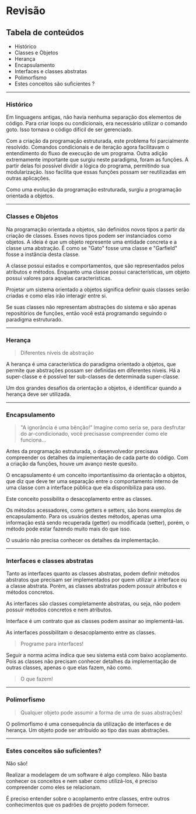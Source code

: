 # Revisão

## Tabela de conteúdos

- Histórico
- Classes e Objetos
- Herança
- Encapsulamento
- Interfaces e classes abstratas
- Polimorfismo
- Estes conceitos são suficientes ?


---
### Histórico

Em linguagens antigas, não havia nenhuma separação dos elementos de código. 
Para criar loops ou condicionais, era necessário utilizar o comando goto.
Isso tornava o código difícil de ser gerenciado.

Com a criação da programação estruturada, este problema foi parcialmente resolvido.
Comandos condicionais e de iteração agora facilitavam o entendimento do fluxo de execução de um programa.
Outra adição extremamente importante que surgiu neste paradigma, foram as funções.
A partir delas foi possível dividir a lógica do programa, permitindo sua modularização.
Isso facilita que essas funções possam ser reutilizadas em outras aplicações.

Como uma evolução da programação estruturada, surgiu a programação orientada a objetos. 


---
### Classes e Objetos

Na programação orientada a objetos, são definidos novos tipos a partir da criação de classes.
Esses novos tipos podem ser instanciados como objetos.
A ideia é que um objeto represente uma entidade concreta e a classe uma abstração.
É como se "Gato" fosse uma classe e "Garfield" fosse a instância desta classe.

A classe possui estados e comportamentos, que são representados pelos atributos e métodos.
Enquanto uma classe possui características, um objeto possui valores para aquelas características.

Projetar um sistema orientado a objetos significa definir quais classes serão criadas e
como elas irão interagir entre si.

Se suas classes não representam abstrações do sistema e são apenas repositórios de funções,
então você está programando seguindo o paradigma estruturado.


---
### Herança

> Diferentes níveis de abstração

A herança é uma característica do paradigma orientado a objetos,
que permite que abstrações possam ser definidas em diferentes níveis.
Há a super-classe e é possível ter sub-classes de determinada super-classe.

Um dos grandes desafios da orientação a objetos, é identificar quando a herança deve ser utilizada.


---
### Encapsulamento

> "A ignorância é uma bênção!"
> Imagine como seria se, para desfrutar do ar-condicionado, você precisasse compreender como ele funciona...

Antes da programação estruturada, o desenvolvedor precisava compreender os detalhes da implementação de cada parte do código.
Com a criação da funções, houve um avanço neste quesito. 

O encapsulamento é um conceito importantíssimo da orientação a objetos,
que diz que deve ter uma separação entre o comportamento interno de uma classe com a interface
pública que ela disponibiliza para uso. 

Este conceito possibilita o desacoplamento entre as classes.

Os métodos acessadores, como getters e setters, são bons exemplos de encapsulamento.
Para os usuários destes métodos, apenas uma informação está sendo recuperada (getter) ou modificada (setter),
porém, o método pode estar fazendo muito mais do que isso. 

O usuário não precisa conhecer os detalhes da implementação.


---
### Interfaces e classes abstratas

Tanto as interfaces quanto as classes abstratas, podem definir métodos abstratos que precisam ser implementados
por quem utilizar a interface ou a classe abstrata.
Porém, as classes abstratas podem possuir atributos e métodos concretos.

As interfaces são classes completamente abstratas, ou seja, não podem possuir métodos concretos e nem atributos.

Interface é um contrato que as classes podem assinar ao implementá-las. 

As interfaces possibilitam o desacoplamento entre as classes. 

> Programe para interfaces!

Seguir a norma acima indica que seu sistema está com baixo acoplamento. Pois as classes não precisam conhecer
detalhes da implementação de outras classes, apenas o que elas fazem, não como.

> O que fazem!


---
### Polimorfismo

> Qualquer objeto pode assumir a forma de uma de suas abstrações!

O polimorfismo é uma consequência da utilização de interfaces e de herança.
Um objeto pode ser atribuído ao tipo das suas abstrações.


---
### Estes conceitos são suficientes?

Não são!

Realizar a modelagem de um software é algo complexo.
Não basta conhecer os conceitos e nem saber como utilizá-los, é preciso compreender como eles se relacionam.

É preciso entender sobre o acoplamento entre classes, entre outros conhecimentos que os padrões de projeto podem fornecer.
